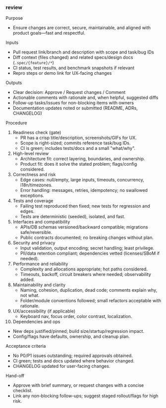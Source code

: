 ### review
Purpose
- Ensure changes are correct, secure, maintainable, and aligned with product goals—fast and respectful.

Inputs
- Pull request link/branch and description with scope and task/bug IDs
- Diff context (files changed) and related specs/design docs (`.spec/{feature}/*`)
- CI status, test results, and benchmark snapshots if relevant
- Repro steps or demo link for UX-facing changes

Outputs
- Clear decision: Approve / Request changes / Comment
- Actionable comments with rationale and, when helpful, suggested diffs
- Follow-up tasks/issues for non-blocking items with owners
- Documentation updates noted or submitted (README, ADRs, CHANGELOG)

Procedure
1. Readiness check (gate)
   - PR has a crisp title/description, screenshots/GIFs for UX.
   - Scope is right-sized; commits reference task/bug IDs.
   - CI is green; includes tests/docs and a small "what/why".
2. High-level review
   - Architecture fit: correct layering, boundaries, and ownership.
   - Product fit: does it solve the stated problem; flags/config considered.
3. Correctness and risk
   - Edge cases: null/empty, large inputs, timeouts, concurrency, i18n/timezones.
   - Error handling: messages, retries, idempotency; no swallowed exceptions.
4. Tests and coverage
   - Failing test reproduced then fixed; new tests for regression and edges.
   - Tests are deterministic (seeded), isolated, and fast.
5. Interfaces and compatibility
   - APIs/DB schemas versioned/backward compatible; migrations safe/reversible.
   - Public contracts documented; no breaking changes without plan.
6. Security and privacy
   - Input validation, output encoding; secret handling; least privilege.
   - PII/data retention compliant; dependencies vetted (licenses/SBoM if needed).
7. Performance and reliability
   - Complexity and allocations appropriate; hot paths considered.
   - Timeouts, backoff, circuit breakers where needed; observability added.
8. Maintainability and clarity
   - Naming, cohesion, duplication, dead code; comments explain why, not what.
   - Folder/module conventions followed; small refactors acceptable with rationale.
9. UX/accessibility (if applicable)
   - Keyboard nav, focus order, color contrast, localization.
10. Dependencies and ops
   - New deps justified/pinned; build size/startup/regression impact.
   - Config/flags have defaults, ownership, and cleanup plan.

Acceptance criteria
- No P0/P1 issues outstanding; required approvals obtained.
- CI green; tests and docs updated where behavior changed.
- CHANGELOG updated for user-facing changes.

Hand-off
- Approve with brief summary, or request changes with a concise checklist.
- Link any non-blocking follow-ups; suggest staged rollout/flags for high risk.
